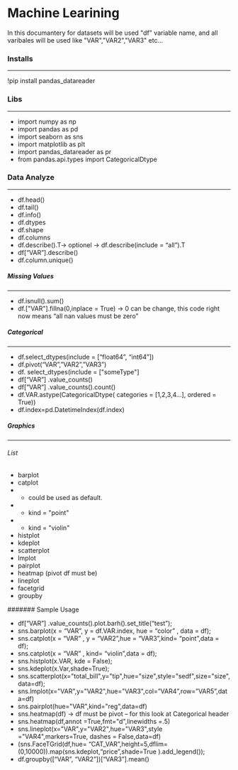 # Machine Learining
In this documantery for datasets will be used "df" variable name, and all varibales will be used like "VAR","VAR2","VAR3" etc...
### Installs

------------


!pip install pandas_datareader
### Libs

------------

- import numpy as np
- import pandas as pd
- import seaborn as sns
- import matplotlib as plt
- import pandas_datareader as pr
- from pandas.api.types import CategoricalDtype
### Data Analyze
------------
- df.head()
- df.tail()
- df.info()
- df.dtypes
- df.shape
- df.columns
- df.describe().T-> optionel -> df.describe(include = “all”).T
- df[“VAR”].describe()
- df.column.unique()
##### Missing Values

------------
- df.isnull().sum()
- df.["VAR"].fillna(0,inplace = True) -> 0 can be change, this code right now means “all nan values must be zero”
##### Categorical

------------
- df.select_dtypes(include = [“float64”, “int64”])
- df.pivot(“VAR”,”VAR2”,”VAR3”)
- df. select_dtypes(include = ["someType"]
- df[“VAR”] .value_counts()
- df[“VAR”] .value_counts().count()
- df.VAR.astype(CategoricalDtype( categories = [1,2,3,4…], ordered = True))
- df.index=pd.DatetimeIndex(df.index)
#####  Graphics

------------
###### List
- barplot
- catplot
- - could be used as default.
- - kind = "point"
- - kind = "violin"
- histplot
- kdeplot
- scatterplot
- lmplot
- pairplot
- heatmap (pivot df must be)
- lineplot
- facetgrid
- groupby

####### Sample Usage
- df[“VAR”] .value_counts().plot.barh().set_title(“test”);
- sns.barplot(x = “VAR”, y = df.VAR.index, hue = “color” , data = df);
- sns.catplot(x = “VAR” , y = “VAR2”,hue = “VAR3”,kind= “point”,data = df);
- sns.catplot(x = “VAR” , kind= “violin”,data = df);
- sns.histplot(x.VAR, kde = False);
- sns.kdeplot(x.Var,shade=True);
- sns.scatterplot(x="total_bill",y="tip",hue="size",style="sedf",size="size",data=df);
- sns.lmplot(x="VAR",y="VAR2",hue="VAR3",col=”VAR4”,row=”VAR5”,data=df)
- sns.pairplot(hue="VAR",kind="reg",data=df)
- sns.heatmap(df) -> df must be pivot – for this look at Categorical header
- sns.heatmap(df,annot =True,fmt="d",linewidths =.5)
- sns.lineplot(x="VAR",y="VAR2",hue="VAR3",style ="VAR4",markers=True, dashes = False,data=df)
- (sns.FaceTGrid(df,hue= “CAT_VAR”,height=5,dflim=(0,10000)).map(sns.kdeplot,“price”,shade=True ).add_legend());
- df.groupby([“VAR”, “VAR2”])[“VAR3”].mean()

